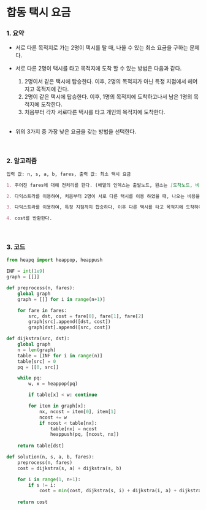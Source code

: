 # 합동 택시 요금

### 1. 요약

- 서로 다른 목적지로 가는 2명이 택시를 탈 때, 나올 수 있는 최소 요금을 구하는 문제다.

- 서로 다른 2명이 택시를 타고 목적지에 도착 할 수 있는 방법은 다음과 같다.

  1. 2명이서 같은 택시에 탑승한다. 이후, 2명의 목적지가 아닌 특정 지점에서 헤어지고 목적지에 간다.
  2. 2명이 같은 택시에 탑승한다. 이후, 1명의 목적지에 도착하고나서 남은 1명의 목적지에 도착한다.
  3. 처음부터 각자 서로다른 택시를 타고 개인의 목적지에 도착한다.

  <br/>

- 위의 3가지 중 가장 낮은 요금을 갖는 방법을 선택한다.

<br/>

### 2. 알고리즘

```markdown
입력 값: n, s, a, b, fares, 출력 값: 최소 택시 요금

1. 주어진 fares에 대해 전처리를 한다. (배열의 인덱스는 출발노드, 원소는 [도착노드, 비용]인 리스트 graph 생성)

2. 다익스트라를 이용하여, 처음부터 2명이 서로 다른 택시를 이용 하였을 때, 나오는 비용을 구하고 cost에 저장한다.

3. 다익스트라를 이용하여, 특정 지점까지 합승하다, 이후 다른 택시를 타고 목적지에 도착하여 나오는 비용을 구하고, cost보다 작은 값이면 cost에 해당 값을 저장한다. (이 때, 특정지점은 s를 포함하지 않는다.)

4. cost를 반환한다.
```

<br/>

### 3. 코드

```python
from heapq import heappop, heappush

INF = int(1e9)
graph = [[]]

def preprocess(n, fares):
    global graph
    graph = [[] for i in range(n+1)]

    for fare in fares:
        src, dst, cost = fare[0], fare[1], fare[2]
        graph[src].append([dst, cost])
        graph[dst].append([src, cost])

def dijkstra(src, dst):
    global graph
    n = len(graph)
    table = [INF for i in range(n)]
    table[src] = 0
    pq = [[0, src]]

    while pq:
        w, x = heappop(pq)

        if table[x] < w: continue

        for item in graph[x]:
            nx, ncost = item[0], item[1]
            ncost += w
            if ncost < table[nx]:
                table[nx] = ncost
                heappush(pq, [ncost, nx])
    
    return table[dst]

def solution(n, s, a, b, fares):
    preprocess(n, fares)
    cost = dijkstra(s, a) + dijkstra(s, b)

    for i in range(1, n+1):
        if s != i:
            cost = min(cost, dijkstra(s, i) + dijkstra(i, a) + dijkstra(i, b))
    
    return cost
```

